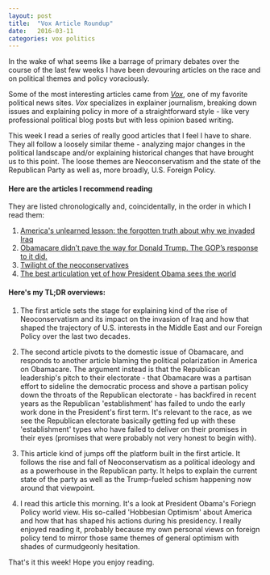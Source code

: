 ```yaml
---
layout: post
title:  "Vox Article Roundup"
date:   2016-03-11
categories: vox politics
---
```


In the wake of what seems like a barrage of primary debates over the course of the last few weeks I have been devouring articles on the race and on political themes and policy voraciously.

Some of the most interesting articles came from [*Vox*](http://www.vox.com/), one of my favorite political news sites.  *Vox* specializes in explainer journalism, breaking down issues and explaining policy in more of a straightforward style - like very professional political blog posts but with less opinion based writing.

This week I read a series of really good articles that I feel I have to share.  They all follow a loosely similar theme - analyzing major changes in the political landscape and/or explaining historical changes that have brought us to this point.  The loose themes are Neoconservatism and the state of the Republican Party as well as, more broadly, U.S. Foreign Policy.

#### Here are the articles I recommend reading

They are listed chronologically and, coincidentally, in the order in which I read them:

1.  [America's unlearned lesson: the forgotten truth about why we invaded Iraq](http://www.vox.com/2016/2/16/11022104/iraq-war-neoconservatives)
2. [Obamacare didn’t pave the way for Donald Trump. The GOP’s response to it did.](http://www.vox.com/policy-and-politics/2016/3/9/11182590/obamacare-donald-trump)
3. [Twilight of the neoconservatives](http://www.vox.com/2016/3/10/11189350/twilight-of-the-neoconservatives)
4. [The best articulation yet of how President Obama sees the world](http://www.vox.com/2016/3/10/11194036/obama-worldview-atlantic)

#### Here's my TL;DR overviews:

1. The first article sets the stage for explaining kind of the rise of Neoconservatism and its impact on the invasion of Iraq and how that shaped the trajectory of U.S. interests in the Middle East and our Foreign Policy over the last two decades.

2. The second article pivots to the domestic issue of Obamacare, and responds to another article blaming the political polarization in America on Obamacare.  The argument instead is that the Republican leadership's pitch to their electorate - that Obamacare was a partisan effort to sideline the democratic process and shove a partisan policy down the throats of the Republican electorate - has backfired in recent years as the Republican 'establishment' has failed to undo the early work done in the President's first term.  It's relevant to the race, as we see the Republican electorate basically getting fed up with these 'establishment' types who have failed to deliver on their promises in their eyes (promises that were probably not very honest to begin with).

3. This article kind of jumps off the platform built in the first article.  It follows the rise and fall of Neoconservatism as a political ideology and as a powerhouse in the Republican party.  It helps to explain the current state of the party as well as the Trump-fueled schism happening now around that viewpoint.

4. I read this article this morning.  It's a look at President Obama's Foriegn Policy world view.  His so-called 'Hobbesian Optimism' about America and how that has shaped his actions during his presidency.  I really enjoyed  reading it, probably because my own personal views on foreign policy tend to mirror those same themes of general optimism with shades of curmudgeonly hesitation.

That's it this week!  Hope you enjoy reading.
